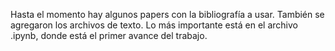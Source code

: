 Hasta el momento hay algunos papers con la bibliografía a usar. También se agregaron los archivos de texto. 
Lo más importante está en el archivo .ipynb, donde está el primer avance del trabajo. 

